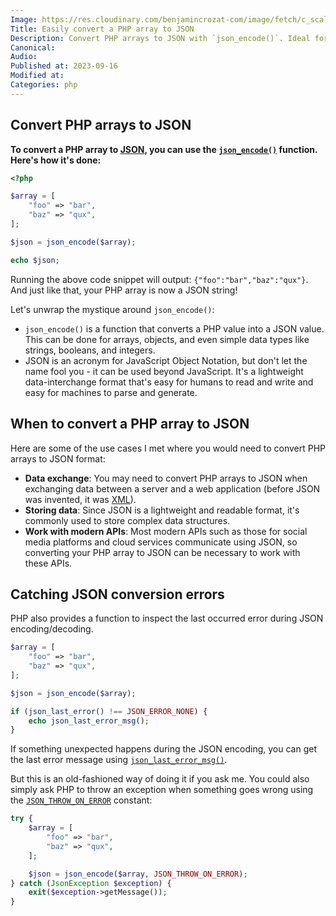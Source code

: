 ```yaml
---
Image: https://res.cloudinary.com/benjamincrozat-com/image/fetch/c_scale,f_webp,q_auto,w_1200/https://life-long-bunny.fra1.digitaloceanspaces.com/media-library/production/177/oe6qFaj4OtlL8ptcQwWgoxtf5GVXIg-metaNjkzLmpwZw%3D%3D-.jpg
Title: Easily convert a PHP array to JSON
Description: Convert PHP arrays to JSON with `json_encode()`. Ideal for data exchange, storing data, and API communication.
Canonical: 
Audio:
Published at: 2023-09-16
Modified at: 
Categories: php
---
```


## Convert PHP arrays to JSON

**To convert a PHP array to [JSON](https://www.wikipedia.org/wiki/JSON), you can use the [`json_encode()`](https://www.php.net/json_encode) function. Here's how it's done:**

```php
<?php

$array = [
    "foo" => "bar", 
    "baz" => "qux",
];

$json = json_encode($array);

echo $json;
```

Running the above code snippet will output: `{"foo":"bar","baz":"qux"}`. And just like that, your PHP array is now a JSON string!

Let's unwrap the mystique around `json_encode()`: 

- `json_encode()` is a function that converts a PHP value into a JSON value. This can be done for arrays, objects, and even simple data types like strings, booleans, and integers.
- JSON is an acronym for JavaScript Object Notation, but don't let the name fool you - it can be used beyond JavaScript. It's a lightweight data-interchange format that's easy for humans to read and write and easy for machines to parse and generate.

## When to convert a PHP array to JSON

Here are some of the use cases I met where you would need to convert PHP arrays to JSON format:

- **Data exchange**: You may need to convert PHP arrays to JSON when exchanging data between a server and a web application (before JSON was invented, it was [XML](https://en.m.wikipedia.org/wiki/XML)).
- **Storing data**: Since JSON is a lightweight and readable format, it's commonly used to store complex data structures.
- **Work with modern APIs**: Most modern APIs such as those for social media platforms and cloud services communicate using JSON, so converting your PHP array to JSON can be necessary to work with these APIs.

## Catching JSON conversion errors

PHP also provides a function to inspect the last occurred error during JSON encoding/decoding. 

```php
$array = [
    "foo" => "bar", 
    "baz" => "qux",
];

$json = json_encode($array);

if (json_last_error() !== JSON_ERROR_NONE) {
    echo json_last_error_msg();
}
```

If something unexpected happens during the JSON encoding, you can get the last error message using [`json_last_error_msg()`](https://www.php.net/json_last_error_msg).

But this is an old-fashioned way of doing it if you ask me. You could also simply ask PHP to throw an exception when something goes wrong using the [`JSON_THROW_ON_ERROR`](https://www.php.net/manual/en/json.constants.php#constant.json-throw-on-error) constant:

```php
try {
    $array = [
        "foo" => "bar", 
        "baz" => "qux",
    ];

    $json = json_encode($array, JSON_THROW_ON_ERROR);
} catch (JsonException $exception) {
    exit($exception->getMessage());
}
```